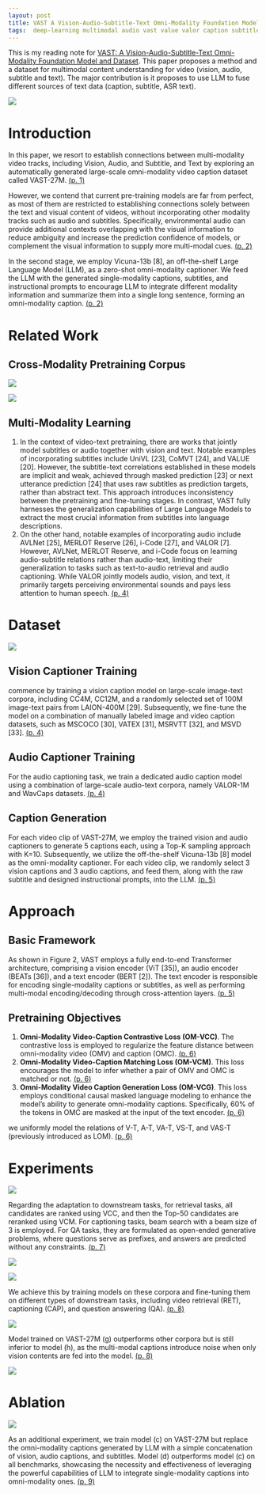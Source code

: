 ```yaml
---
layout: post
title: VAST A Vision-Audio-Subtitle-Text Omni-Modality Foundation Model and Dataset
tags:  deep-learning multimodal audio vast value valor caption subtitle asr merlot avnet univl comvt
---
```


This is my reading note for [VAST: A Vision-Audio-Subtitle-Text Omni-Modality Foundation Model and Dataset](https://github.com/TXH-mercury/VAST). This paper proposes a method and a dataset for multimodal content understanding for video (vision, audio, subtitle and text). The major contribution is it proposes to use LLM to fuse different sources of text data (caption, subtitle, ASR text).

![](https://raw.githubusercontent.com/zhangtemplar/zhangtemplar.github.io/master/uPic/chenVASTVisionAudioSubtitleTextOmniModality2023-2-x106-y500.png) 

# Introduction
In this paper, we resort to establish connections between multi-modality video tracks, including Vision, Audio, and Subtitle, and Text by exploring an automatically generated large-scale omni-modality video caption dataset called VAST-27M. [(p. 1)](zotero://open-pdf/library/items/RCIA5EN7?page=1&annotation=HE6J28LY)

However, we contend that current pre-training models are far from perfect, as most of them are restricted to establishing connections solely between the text and visual content of videos, without incorporating other modality tracks such as audio and subtitles. Specifically, environmental audio can provide additional contexts overlapping with the visual information to reduce ambiguity and increase the prediction confidence of models, or complement the visual information to supply more multi-modal cues. [(p. 2)](zotero://open-pdf/library/items/RCIA5EN7?page=2&annotation=MU5KUWZS)

In the second stage, we employ Vicuna-13b [8], an off-the-shelf Large Language Model (LLM), as a zero-shot omni-modality captioner. We feed the LLM with the generated single-modality captions, subtitles, and instructional prompts to encourage LLM to integrate different modality information and summarize them into a single long sentence, forming an omni-modality caption. [(p. 2)](zotero://open-pdf/library/items/RCIA5EN7?page=2&annotation=SI5PXBY4)

# Related Work
## Cross-Modality Pretraining Corpus
![](https://raw.githubusercontent.com/zhangtemplar/zhangtemplar.github.io/master/uPic/chenVASTVisionAudioSubtitleTextOmniModality2023-3-x103-y594.png) 

![](https://raw.githubusercontent.com/zhangtemplar/zhangtemplar.github.io/master/uPic/chenVASTVisionAudioSubtitleTextOmniModality2023-4-x105-y570.png) 

## Multi-Modality Learning
1. In the context of video-text pretraining, there are works that jointly model subtitles or audio together with vision and text. Notable examples of incorporating subtitles include UniVL [23], CoMVT [24], and VALUE [20]. However, the subtitle-text correlations established in these models are implicit and weak, achieved through masked prediction [23] or next utterance prediction [24] that uses raw subtitles as prediction targets, rather than abstract text. This approach introduces inconsistency between the pretraining and fine-tuning stages. In contrast, VAST fully harnesses the generalization capabilities of Large Language Models to extract the most crucial information from subtitles into language descriptions. 
2. On the other hand, notable examples of incorporating audio include AVLNet [25], MERLOT Reserve [26], i-Code [27], and VALOR [7]. However, AVLNet, MERLOT Reserve, and i-Code focus on learning audio-subtitle relations rather than audio-text, limiting their generalization to tasks such as text-to-audio retrieval and audio captioning. While VALOR jointly models audio, vision, and text, it primarily targets perceiving environmental sounds and pays less attention to human speech. [(p. 4)](zotero://open-pdf/library/items/RCIA5EN7?page=4&annotation=BRTCCHQ8)

# Dataset
![](https://raw.githubusercontent.com/zhangtemplar/zhangtemplar.github.io/master/uPic/chenVASTVisionAudioSubtitleTextOmniModality2023-5-x101-y436.png) 

## Vision Captioner Training
commence by training a vision caption model on large-scale image-text corpora, including CC4M, CC12M, and a randomly selected set of 100M image-text pairs from LAION-400M [29]. Subsequently, we fine-tune the model on a combination of manually labeled image and video caption datasets, such as MSCOCO [30], VATEX [31], MSRVTT [32], and MSVD [33]. [(p. 4)](zotero://open-pdf/library/items/RCIA5EN7?page=4&annotation=S7QEHS7X)

## Audio Captioner Training
For the audio captioning task, we train a dedicated audio caption model using a combination of large-scale audio-text corpora, namely VALOR-1M and WavCaps datasets. [(p. 4)](zotero://open-pdf/library/items/RCIA5EN7?page=4&annotation=D2W5HDF9)

## Caption Generation
For each video clip of VAST-27M, we employ the trained vision and audio captioners to generate 5 captions each, using a Top-K sampling approach with K=10. Subsequently, we utilize the off-the-shelf Vicuna-13b [8] model as the omni-modality captioner. For each video clip, we randomly select 3 vision captions and 3 audio captions, and feed them, along with the raw subtitle and designed instructional prompts, into the LLM. [(p. 5)](zotero://open-pdf/library/items/RCIA5EN7?page=5&annotation=DGHD877X)

# Approach
## Basic Framework
As shown in Figure 2, VAST employs a fully end-to-end Transformer architecture, comprising a vision encoder (ViT [35]), an audio encoder (BEATs [36]), and a text encoder (BERT [2]). The text encoder is responsible for encoding single-modality captions or subtitles, as well as performing multi-modal encoding/decoding through cross-attention layers. [(p. 5)](zotero://open-pdf/library/items/RCIA5EN7?page=5&annotation=VXL982X6)

## Pretraining Objectives
1. **Omni-Modality Video-Caption Contrastive Loss (OM-VCC)**. The contrastive loss is employed to regularize the feature distance between omni-modality video (OMV) and caption (OMC). [(p. 6)](zotero://open-pdf/library/items/RCIA5EN7?page=6&annotation=LGBML27P)
2. **Omni-Modality Video-Caption Matching Loss (OM-VCM)**. This loss encourages the model to infer whether a pair of OMV and OMC is matched or not. [(p. 6)](zotero://open-pdf/library/items/RCIA5EN7?page=6&annotation=44IJXG4F)
3. **Omni-Modality Video Caption Generation Loss (OM-VCG)**. This loss employs conditional causal masked language modeling to enhance the model’s ability to generate omni-modality captions. Specifically, 60% of the tokens in OMC are masked at the input of the text encoder. [(p. 6)](zotero://open-pdf/library/items/RCIA5EN7?page=6&annotation=H4J23NVS)

we uniformly model the relations of V-T, A-T, VA-T, VS-T, and VAS-T (previously introduced as LOM). [(p. 6)](zotero://open-pdf/library/items/RCIA5EN7?page=6&annotation=IZB2A2X3)

# Experiments
![](https://raw.githubusercontent.com/zhangtemplar/zhangtemplar.github.io/master/uPic/chenVASTVisionAudioSubtitleTextOmniModality2023-7-x102-y401.png) 

Regarding the adaptation to downstream tasks, for retrieval tasks, all candidates are ranked using VCC, and then the Top-50 candidates are reranked using VCM. For captioning tasks, beam search with a beam size of 3 is employed. For QA tasks, they are formulated as open-ended generative problems, where questions serve as prefixes, and answers are predicted without any constraints. [(p. 7)](zotero://open-pdf/library/items/RCIA5EN7?page=7&annotation=3RN38ZEA)

![](https://raw.githubusercontent.com/zhangtemplar/zhangtemplar.github.io/master/uPic/chenVASTVisionAudioSubtitleTextOmniModality2023-8-x117-y580.png) 

![](https://raw.githubusercontent.com/zhangtemplar/zhangtemplar.github.io/master/uPic/chenVASTVisionAudioSubtitleTextOmniModality2023-8-x108-y467.png) 

We achieve this by training models on these corpora and fine-tuning them on different types of downstream tasks, including video retrieval (RET), captioning (CAP), and question answering (QA). [(p. 8)](zotero://open-pdf/library/items/RCIA5EN7?page=8&annotation=XYZLNGZV)

![](https://raw.githubusercontent.com/zhangtemplar/zhangtemplar.github.io/master/uPic/chenVASTVisionAudioSubtitleTextOmniModality2023-18-x113-y395.png) 

Model trained on VAST-27M (g) outperforms other corpora but is still inferior to model (h), as the multi-modal captions introduce noise when only vision contents are fed into the model. [(p. 8)](zotero://open-pdf/library/items/RCIA5EN7?page=8&annotation=3U2E7FLD)

![](https://raw.githubusercontent.com/zhangtemplar/zhangtemplar.github.io/master/uPic/chenVASTVisionAudioSubtitleTextOmniModality2023-9-x120-y620.png) 

# Ablation
![](https://raw.githubusercontent.com/zhangtemplar/zhangtemplar.github.io/master/uPic/chenVASTVisionAudioSubtitleTextOmniModality2023-9-x105-y477.png) 

As an additional experiment, we train model (c) on VAST-27M but replace the omni-modality captions generated by LLM with a simple concatenation of vision, audio captions, and subtitles. Model (d) outperforms model (c) on all benchmarks, showcasing the necessity and effectiveness of leveraging the powerful capabilities of LLM to integrate single-modality captions into omni-modality ones. [(p. 9)](zotero://open-pdf/library/items/RCIA5EN7?page=9&annotation=JI2M7GAQ)
